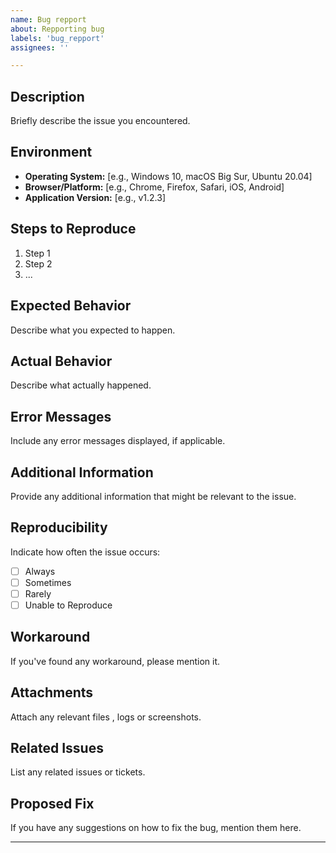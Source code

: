 ```yaml
---
name: Bug repport
about: Repporting bug
labels: 'bug_repport'
assignees: ''

---
```


## Description
Briefly describe the issue you encountered.

## Environment
- **Operating System:** [e.g., Windows 10, macOS Big Sur, Ubuntu 20.04]
- **Browser/Platform:** [e.g., Chrome, Firefox, Safari, iOS, Android]
- **Application Version:** [e.g., v1.2.3]

## Steps to Reproduce
1. Step 1
2. Step 2
3. ...

## Expected Behavior
Describe what you expected to happen.

## Actual Behavior
Describe what actually happened.

## Error Messages
Include any error messages displayed, if applicable.

## Additional Information
Provide any additional information that might be relevant to the issue.

## Reproducibility
Indicate how often the issue occurs:
- [ ] Always
- [ ] Sometimes
- [ ] Rarely
- [ ] Unable to Reproduce

## Workaround
If you've found any workaround, please mention it.

## Attachments
Attach any relevant files , logs or screenshots.

## Related Issues
List any related issues or tickets.

## Proposed Fix
If you have any suggestions on how to fix the bug, mention them here.

---
